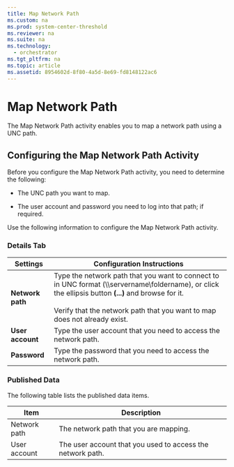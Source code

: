 ```yaml
---
title: Map Network Path
ms.custom: na
ms.prod: system-center-threshold
ms.reviewer: na
ms.suite: na
ms.technology: 
  - orchestrator
ms.tgt_pltfrm: na
ms.topic: article
ms.assetid: 8954602d-8f80-4a5d-8e69-fd8148122ac6
---
```

# Map Network Path
The Map Network Path activity enables you to map a network path using a UNC path.  
  
## Configuring the Map Network Path Activity  
Before you configure the Map Network Path activity, you need to determine the following:  
  
-   The UNC path you want to map.  
  
-   The user account and password you need to log into that path; if required.  
  
Use the following information to configure the Map Network Path activity.  
  
### Details Tab  
  
|Settings|Configuration Instructions|  
|------------|------------------------------|  
|**Network path**|Type the network path that you want to connect to in UNC format \(\\\\servername\\foldername\), or click the ellipsis button **\(...\)** and browse for it.<br /><br />Verify that the network path that you want to map does not already exist.|  
|**User account**|Type the user account that you need to access the network path.|  
|**Password**|Type the password that you need to access the network path.|  
  
### Published Data  
The following table lists the published data items.  
  
|Item|Description|  
|--------|---------------|  
|Network path|The network path that you are mapping.|  
|User account|The user account that you used to access the network path.|  
  
